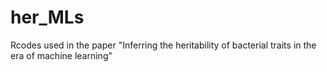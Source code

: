 # her_MLs
Rcodes used in the paper "Inferring the heritability of bacterial traits in the era of machine learning"
